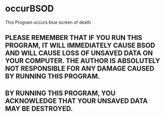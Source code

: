 # occurBSOD
This Program occurs blue screen of death

## PLEASE REMEMBER THAT IF YOU RUN THIS PROGRAM, IT WILL IMMEDIATELY CAUSE BSOD AND WILL CAUSE LOSS OF UNSAVED DATA ON YOUR COMPUTER. THE AUTHOR IS ABSOLUTELY NOT RESPONSIBLE FOR ANY DAMAGE CAUSED BY RUNNING THIS PROGRAM.
## BY RUNNING THIS PROGRAM, YOU ACKNOWLEDGE THAT YOUR UNSAVED DATA MAY BE DESTROYED.
